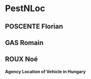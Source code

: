 # PestNLoc
## POSCENTE Florian
## GAS Romain 
## ROUX Noé
#### Agency Location of Vehicle in Hungary



